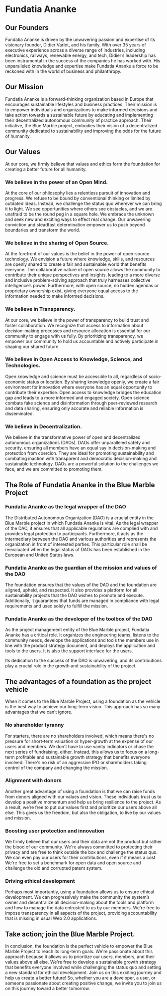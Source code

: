 # Fundatia Ananke
## Our Founders
Fundatia Ananke is driven by the unwavering passion and expertise of its visionary founder, Didier Varlot, and his family. With over 35 years of executive experience across a diverse range of industries, including electronics, railways, renewable energy, and tech, Didier’s leadership has been instrumental in the success of the companies he has worked with. His unparalleled knowledge and expertise make Fundatia Ananke a force to be reckoned with in the world of business and philanthropy.
## Our Mission
Fundatia Ananke is a forward-thinking organization based in Europe that encourages sustainable lifestyles and business practices. 
Their mission is to empower individuals and organizations to make informed decisions and take action towards a sustainable future by educating and implementing their decentralized autonomous community of practice approach.
Their initiative, the Blue Marble project, embodies their vision of a decentralized community dedicated to sustainability and improving the odds for the future of humanity.
## Our Values
At our core, we firmly believe that values and ethics form the foundation for creating a better future for all humanity.
### We believe in the power of an Open Mind. 
At the core of our philosophy lies a relentless pursuit of innovation and progress. We refuse to be bound by conventional thinking or limited by outdated ideas. Instead, we challenge the status quo wherever we can bring it to light.
We see opportunities where others see obstacles, and we are unafraid to be the round peg in a square hole. 
We embrace the unknown and seek new and exciting ways to effect real change. Our unwavering conviction and steadfast determination empower us to push beyond boundaries and transform the world. 
### We believe in the sharing of Open Source. 
At the forefront of our values is the belief in the power of open-source technology. We envision a future where knowledge, skills, and resources are openly shared to create a fair and sustainable world that benefits everyone. 
The collaborative nature of open source allows the community to contribute their unique perspectives and insights, leading to a more diverse and inclusive problem-solving approach that truly harnesses collective intelligence’s power. Furthermore, with open source, no hidden agendas or proprietary ownership exist, giving everyone equal access to the information needed to make informed decisions. 
### We believe in Transparency.
At our core, we believe in the power of transparency to build trust and foster collaboration. We recognize that access to information about decision-making processes and resource allocation is essential for our community to engage with us fully. By prioritizing transparency, we empower our community to hold us accountable and actively participate in shaping our shared future. 
### We believe in Open Access to Knowledge, Science, and Technologies. 
Open knowledge and science must be accessible to all, regardless of socio-economic status or location. By sharing knowledge openly, we create a fair environment for innovation where everyone has an equal opportunity to contribute their expertise. Open access to knowledge bridges the education gap and leads to a more informed and engaged society. Open science combats fake science and disinformation through peer-reviewed research and data sharing, ensuring only accurate and reliable information is disseminated.
### We believe in Decentralization.
We believe in the transformative power of open and decentralized autonomous organizations (DAOs). DAOs offer unparalleled safety and security, ensuring all members have an equal say in decision-making and protection from coercion. They are ideal for promoting sustainability and combating inaction with transparent and democratic decision-making and sustainable technology. DAOs are a powerful solution to the challenges we face, and we are committed to promoting them.
## The Role of Fundatia Ananke in the Blue Marble Project
### Fundatia Ananke as the legal wrapper of the DAO
The Distributed Autonomous Organization (DAO) is a crucial entity in the Blue Marble project in which Fundatia Ananke is vital. 
As the legal wrapper of the DAO, it ensures that all applicable regulations are complied with and provides legal protection to participants. 
Furthermore, it acts as the intermediary between the DAO and various authorities and represents the organization in front of interested parties. 
This particular role shall be reevaluated when the legal status of DAOs has been established in the European and United States laws.
### Fundatia Ananke as the guardian of the mission and values of the DAO
The foundation ensures that the values of the DAO and the foundation are aligned, upheld, and respected. 
It also provides a platform for all sustainability projects that the DAO wishes to promote and execute. 
Additionally, it guarantees that funds are managed in compliance with legal requirements and used solely to fulfill the mission.
### Fundatia Ananke as the developer of the toolbox of the DAO
As the project management entity of the Blue Marble project, Fundatia Ananke has a critical role. 
It organizes the engineering teams, listens to the community needs, develops the applications and tools the members use in line with the product strategy document, and deploys the application and tools to the users. It is also the support interface for the users.

Its dedication to the success of the DAO is unwavering, and its contributions play a crucial role in the growth and sustainability of the project.
## The advantages of a foundation as the project vehicle
When it comes to the Blue Marble Project, using a foundation as the vehicle is the best way to achieve our long-term vision. This approach has so many advantages that we can’t ignore. 
### No shareholder tyranny 
For starters, there are no shareholders involved, which means there's no pressure for short-term valuation or hyper-growth at the expense of our users and members. 
We don't have to use vanity indicators or chase the next series of fundraising, either. 
Instead, this allows us to focus on a long-term profitable and sustainable growth strategy that benefits everyone involved. 
There's no risk of an aggressive IPO or shareholders taking control of the company and changing the mission.
### Alignment with donors 
Another great advantage of using a foundation is that we can raise funds from donors aligned with our values and vision. 
These individuals trust us to develop a positive momentum and help us bring resilience to the project. 
As a result, we’re free to put our values first and prioritize our users above all else. 
This gives us the freedom, but also the obligation, to live by our values and mission.
### Boosting user protection and innovation
We firmly believe that our users and their data are not the product but rather the blood of our community. 
We're always committed to protecting their privacy and are free to think outside the box and challenge the status quo. 
We can even pay our users for their contributions, even if it means a cost. 
We're free to set a benchmark for open data and open source and challenge the old and corrupted patent system.
### Driving ethical development
Perhaps most importantly, using a foundation allows us to ensure ethical development. We can progressively make the community the system’s owner and decentralize all decision-making about the tools and platform and how to manage the data entrusted to us by our members. 
We're free to impose transparency in all aspects of the project, providing accountability that is missing in usual Web 2.0 applications.
## Take action; join the Blue Marble Project.
In conclusion, the foundation is the perfect vehicle to empower the Blue Marble Project to reach its long-term goals.
We're passionate about this approach because it allows us to prioritize our users, members, and their values above all else. 
We're free to develop a sustainable growth strategy that benefits everyone involved while challenging the status quo and setting a new standard for ethical development. 
Join us on this exciting journey and help us create a better future!
So, whether you are a developer, a user, or someone passionate about creating positive change, we invite you to join us on this journey toward a better tomorrow. 

